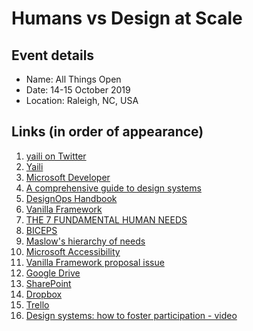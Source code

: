 # Humans vs Design at Scale

## Event details

- Name: All Things Open
- Date: 14-15 October 2019
- Location: Raleigh, NC, USA

## Links (in order of appearance)

1. [yaili on Twitter](https://twitter.com/yaili)
2. [Yaili](https://yaili.com)
3. [Microsoft Developer](https://developer.microsoft.com)
4. [A comprehensive guide to design systems](https://www.invisionapp.com/inside-design/guide-to-design-systems/)
5. [DesignOps Handbook](https://www.designbetter.co/designops-handbook)
6. [Vanilla Framework](https://vanillaframework.io/)
7. [THE 7 FUNDAMENTAL HUMAN NEEDS](https://www.kennethmd.com/the-7-fundamental-human-needs/)
8. [BICEPS](https://www.palomamedina.com/biceps)
9. [Maslow's hierarchy of needs](https://en.wikipedia.org/wiki/Maslow%27s_hierarchy_of_needs)
10. [Microsoft Accessibility](https://www.microsoft.com/en-us/accessibility)
11. [Vanilla Framework proposal issue](https://github.com/canonical-web-and-design/vanilla-framework/issues/1355)
12. [Google Drive](https://drive.google.com/)
13. [SharePoint](https://products.office.com/en-gb/sharepoint/collaboration?ms.officeurl=sharepoint&rtc=1)
14. [Dropbox](https://www.dropbox.com/)
15. [Trello](https://trello.com/)
16. [Design systems: how to foster participation - video](https://noti.st/yaili/videos/hYc0cS)
